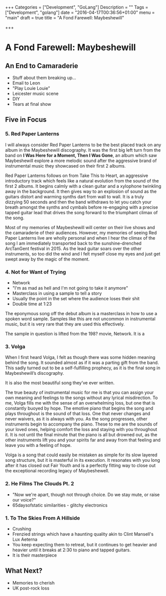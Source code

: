 +++
Categories = ["Development", "GoLang"]
Description = ""
Tags = ["Development", "golang"]
date = "2016-04-17T00:36:56+01:00"
menu = "main"
draft = true
title = "A Fond Farewell: Maybeshewill"

+++

# A Fond Farewell: Maybeshewill

## An End to Camaraderie

- Stuff about them breaking up...
- Email to Leon
- "Play Louie Louie"
- Leicester music scene
- DIY
- Tears at final show

## Five in Focus

### 5. Red Paper Lanterns

I will always consider Red Paper Lanterns to be the best placed track on any album in the Maybeshewill discography. It was the first big left turn from the band on **I Was Here for a Moment, Then I Was Gone**, an album which saw Maybeshewill explore a more melodic sound after the aggressive brand of instrumental music they showcased on their first 2 albums.

Red Paper Lanterns follows on from Take This to Heart, an aggressive introductory track which feels like a natural evolution from the sound of the first 2 albums. It begins calmly with a clean guitar and a xylophone twinkling away in the background. It then gives way to an explosion of sound as the guitars distort and warming synths dart from wall to wall. It is a truly dizzying 50 seconds and then the band withdraws to let you catch your breath amongst the synths and cymbals before re-engaging with a precise tapped guitar lead that drives the song forward to the triumphant climax of the song.

Most of my memories of Maybeshewill will center on their live shows and the camaraderie of their audiences. However, my memories of seeing Red Paper Lanterns live are wholly personal and when I hear the climax of the song I am immediately transported back to the sunshine-drenched ArcTanGent festival in 2015. As the lead guitar soars over the other instruments, so too did the wind and I felt myself close my eyes and just get swept away by the magic of the moment.

### 4. Not for Want of Trying

- Network
- "I'm as mad as hell and I'm not going to take it anymore"
- Masterclass in using a sample to tell a story
- Usually the point in the set where the audience loses their shit
- Double time at 1:23

The eponymous song off the debut album is a masterclass in how to use a spoken word sample. Samples like this are not uncommon in instrumental music, but it is very rare that they are used this effectively.

The sample in question is lifted from the 198? movie, Network. It is a

### 3. Volga

When I first heard Volga, I felt as though there was some hidden meaning behind the song. It sounded almost as if it was a parting gift from the band. This sadly turned out to be a self-fulfilling prophecy, as it is the final song in Maybeshewill’s discography.

It is also the most beautiful song they’ve ever written.

The true beauty of instrumental music for me is that you can assign your own meaning and feelings to the songs without any lyrical misdirection. To me, Volga fills me with the sense of an overwhelming loss, but one that is constantly buoyed by hope. The emotive piano that begins the song and plays throughout is the sound of that loss. One that never changes and never waivers, as it is always with you. As the song progresses, other instruments begin to accompany the piano. These to me are the sounds of your loved ones, helping comfort the loss and staying with you throughout it. It is not until the final minute that the piano is all but drowned out, as the other instruments lift you and your spirits far and away from that feeling and leave you with a feeling of hope.

Volga is a song that could easily be mistaken as simple for its slow layered song structure, but it is masterful in its execution. It resonates with you long after it has closed out Fair Youth and is a perfectly fitting way to close out the exceptional recording legacy of Maybeshewell.


### 2. He Films The Clouds Pt. 2

- "Now we're apart, though not through choice. Do we stay mute, or raise our voice?"
- 65daysofstatic similarities - glitchy electronics

### 1. To The Skies From A Hillside

- Crushing
- Frenzied strings which have a haunting quality akin to Clint Mansell's Lux Aeterna
- You keep expecting them to retreat, but it continues to get heavier and heavier until it breaks at 2:30 to piano and tapped guitars.
- It is their masterpiece

## What Next?

- Memories to cherish
- UK post-rock loss
